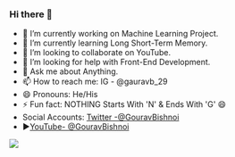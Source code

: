 ### Hi there 👋

- 🔭 I’m currently working on Machine Learning Project.
- 🌱 I’m currently learning Long Short-Term Memory.
- 👯 I’m looking to collaborate on YouTube.
- 🤔 I’m looking for help with Front-End Development.
- 💬 Ask me about Anything.
- 📫 How to reach me: IG - @gauravb_29
- 😄 Pronouns: He/His
- ⚡ Fun fact: NOTHING Starts With 'N' & Ends With 'G' 😄
- Social Accounts: [Twitter -@GouravBishnoi](https://twitter.com/GBishnoi01)
- ▶️[YouTube- @GouravBishnoi](https://www.youtube.com/channel/UCSRHzcQZhlOevGlLsrE1kyA) 



<img src="https://github-readme-stats.vercel.app/api?username=GauravBishnoi29&&show_icons=true&title_color=ffffff&icon_color=bb2acf&text_color=daf7dc&bg_color=151515" >
